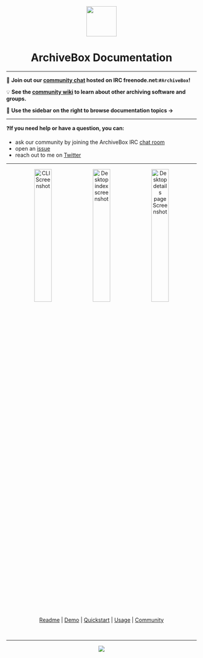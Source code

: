 <div align="center">

<img src="https://i.imgur.com/4nkFjdv.png" width="80px"/>

<h1>ArchiveBox Documentation</h1>

</div>

---

💬 **Join out our [community chat](http://webchat.freenode.net?channels=ArchiveBox&uio=d4) hosted on IRC freenode.net:`#ArchiveBox`!**

💡 **See the [community wiki](https://github.com/pirate/ArchiveBox/wiki/Web-Archiving-Community) to learn about other archiving software and groups.**


📖 **Use the sidebar on the right to browse documentation topics ->**

---

❓**If you need help or have a question, you can:**
 - ask our community by joining the ArchiveBox IRC [chat room](http://webchat.freenode.net?channels=ArchiveBox&uio=d4)
 - open an [issue](https://github.com/pirate/ArchiveBox/issues?q=is%3Aissue+is%3Aopen+sort%3Aupdated-desc)
 - reach out to me on [Twitter](https://github.com/theSquashSH)

---

<div align="center">

<img src="https://i.imgur.com/3tBL7PU.png" width="30%" alt="CLI Screenshot" align="top">
<img src="https://i.imgur.com/viklZNG.png" width="30%" alt="Desktop index screenshot" align="top">
<img src="https://i.imgur.com/RefWsXB.jpg" width="30%" alt="Desktop details page Screenshot"/><br/>

<a href="https://github.com/pirate/ArchiveBox">Readme</a> | <a href="https://archive.sweeting.me/">Demo</a> | <a href="https://github.com/pirate/ArchiveBox/wiki/Quickstart">Quickstart</a> | <a href="https://github.com/pirate/ArchiveBox/wiki/Usage">Usage</a> | <a href="https://github.com/pirate/ArchiveBox/wiki/Web-Archiving-Community">Community</a>

<br/>
<hr/>

[![](https://img.shields.io/badge/Donate-Patreon-%23DD5D76.svg)](https://www.patreon.com/theSquashSH)

</div>